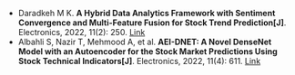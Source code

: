 * Daradkeh M K. <b>A Hybrid Data Analytics Framework with Sentiment Convergence and Multi-Feature Fusion for Stock Trend Prediction[J]</b>. Electronics, 2022, 11(2): 250. [Link](https://www.mdpi.com/2079-9292/11/2/250)
* Albahli S, Nazir T, Mehmood A, et al. <b>AEI-DNET: A Novel DenseNet Model with an Autoencoder for the Stock Market Predictions Using Stock Technical Indicators[J]</b>. Electronics, 2022, 11(4): 611. [Link](https://www.mdpi.com/1501222)
